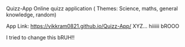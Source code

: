 Quizz-App
Online quizz application ( Themes: Science, maths, general knowledge, random)

App Link: https://vikkram0821.github.io/Quizz-App/
XYZ... hiiiiii bROOO

I tried to change this bRUH!!

